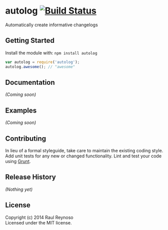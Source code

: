 # autolog [![Build Status](https://secure.travis-ci.org/raul/autolog.png?branch=master)](http://travis-ci.org/raul/autolog)

Automatically create informative changelogs

## Getting Started
Install the module with: `npm install autolog`

```javascript
var autolog = require('autolog');
autolog.awesome(); // "awesome"
```

## Documentation
_(Coming soon)_

## Examples
_(Coming soon)_

## Contributing
In lieu of a formal styleguide, take care to maintain the existing coding style. Add unit tests for any new or changed functionality. Lint and test your code using [Grunt](http://gruntjs.com/).

## Release History
_(Nothing yet)_

## License
Copyright (c) 2014 Raul Reynoso  
Licensed under the MIT license.
